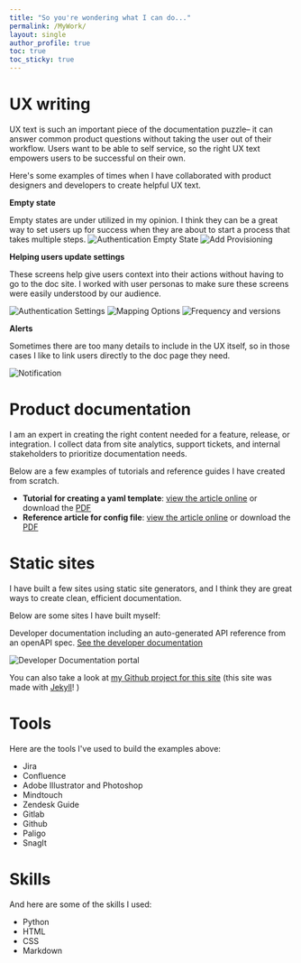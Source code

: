 ```yaml
---
title: "So you're wondering what I can do..."
permalink: /MyWork/
layout: single
author_profile: true
toc: true
toc_sticky: true
---
```


# UX writing
UX text is such an important piece of the documentation puzzle– it can answer common product questions without taking the user out of their workflow. Users want to be able to self service, so the right UX text empowers users to be successful on their own.  

Here's some examples of times when I have collaborated with product designers and developers to create helpful UX text. 

**Empty state**

Empty states are under utilized in my opinion. I think they can be a great way to set users up for success when they are about to start a process that takes multiple steps.
![Authentication Empty State](/assets/images/EmptyStateAddSSO.png)
![Add Provisioning](/assets/images/AddProvisioningUXText.png)

**Helping users update settings**

These screens help give users context into their actions without having to go to the doc site. I worked with user personas to make sure these screens were easily understood by our audience. 

![Authentication Settings](/assets/images/AuthenticationUXText.png)
![Mapping Options](/assets/images/ModalMappingUXText.png)
![Frequency and versions](/assets/images/frequencyandversions.png)

**Alerts**

Sometimes there are too many details to include in the UX itself, so in those cases I like to link users directly to the doc page they need. 

![Notification](/assets/images/CloudSSO-identity-mgmt-details.png)

# Product documentation

I am an expert in creating the right content needed for a feature, release, or integration. I collect data from site analytics, support tickets, and internal stakeholders to prioritize documentation needs. 

Below are a few examples of tutorials and reference guides I have created from scratch.

- **Tutorial for creating a yaml template**: [view the article online](https://docs.flywheel.io/hc/en-us/articles/1500006024162-Overview) or download the [PDF](/assets/pdfs/Create_a_template_for_uploading_data-en.pdf)
- **Reference article for config file**: [view the article online](https://docs.flywheel.io/hc/en-us/articles/4406976465939-The-OHIF-config-file) or download the [PDF](/assets/pdfs/The_OHIF_config_file-en.pdf)

 
# Static sites
I have built a few sites using static site generators, and I think they are great ways to create clean, efficient documentation. 

Below are some sites I have built myself: 

Developer documentation including an auto-generated API reference from an openAPI spec. [See the developer documentation](https://sdk.flywheel.io)

![Developer Documentation portal](/assets/images/DeveloperDocumentationPortal.png) 


You can also take a look at [my Github project for this site](https://github.com/ExplainerEmily/ExplainerEmily.github.io) (this site was made with [Jekyll](https://jekyllrb.com/)! )
 

# Tools
Here are the tools I've used to build the examples above: 
- Jira
- Confluence
- Adobe Illustrator and Photoshop
- Mindtouch
- Zendesk Guide
- Gitlab
- Github
- Paligo
- SnagIt

# Skills
And here are some of the skills I used:
- Python 
- HTML
- CSS
- Markdown
